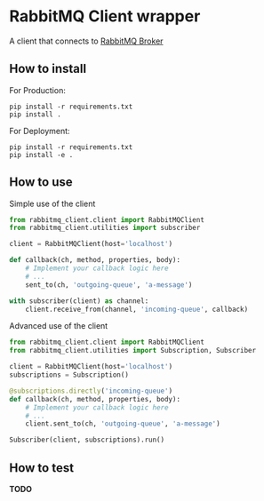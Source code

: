 # RabbitMQ Client wrapper

A client that connects to [RabbitMQ Broker](https://github.com/GeorgeGiannopoulos/dockerfiles/tree/master/rabbitmq_broker)

## How to install

For Production:

```shell
pip install -r requirements.txt
pip install .
```

For Deployment:

```shell
pip install -r requirements.txt
pip install -e .
```

## How to use

Simple use of the client

```python
from rabbitmq_client.client import RabbitMQClient
from rabbitmq_client.utilities import subscriber

client = RabbitMQClient(host='localhost')

def callback(ch, method, properties, body):
    # Implement your callback logic here
    # ...
    sent_to(ch, 'outgoing-queue', 'a-message')

with subscriber(client) as channel:
    client.receive_from(channel, 'incoming-queue', callback)
```

Advanced use of the client

```python
from rabbitmq_client.client import RabbitMQClient
from rabbitmq_client.utilities import Subscription, Subscriber

client = RabbitMQClient(host='localhost')
subscriptions = Subscription()

@subscriptions.directly('incoming-queue')
def callback(ch, method, properties, body):
    # Implement your callback logic here
    # ...
    client.sent_to(ch, 'outgoing-queue', 'a-message')

Subscriber(client, subscriptions).run()
```

## How to test

**TODO**
